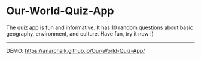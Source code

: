 # Our-World-Quiz-App
The quiz app is fun and informative. It has 10 random questions about basic geography, environment, and culture. Have fun, try it now :)
***
DEMO: https://anarchalk.github.io/Our-World-Quiz-App/
